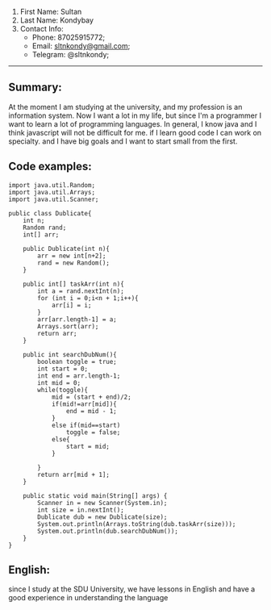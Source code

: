 1. First Name: Sultan
2. Last Name: Kondybay
3. Contact Info:
	- Phone: 87025915772;
	- Email: sltnkondy@gmail.com;
	- Telegram: @sltnkondy;


-----

## Summary:

At the moment I am studying at the university, and my profession is an information system. Now I want a lot in my life, but since I'm a programmer 
I want to learn a lot of programming languages. In general, I know java and I think javascript will not be difficult for me. if I learn good code 
I can work on specialty. and I have big goals and I want to start small from the first.

## Code examples:
```
import java.util.Random;
import java.util.Arrays;
import java.util.Scanner;

public class Dublicate{
	int n;
	Random rand;
	int[] arr;

	public Dublicate(int n){
		arr = new int[n+2];
		rand = new Random();
	} 

	public int[] taskArr(int n){
		int a = rand.nextInt(n);
		for (int i = 0;i<n + 1;i++){
			arr[i] = i; 
		}
		arr[arr.length-1] = a;
		Arrays.sort(arr);
		return arr;
	}

	public int searchDubNum(){
		boolean toggle = true;
		int start = 0;
		int end = arr.length-1;
		int mid = 0;
		while(toggle){
			mid = (start + end)/2;
			if(mid!=arr[mid]){
				end = mid - 1;
			}
			else if(mid==start)
				toggle = false;
			else{
				start = mid;	
			}
			
		}
		return arr[mid + 1];
	}

	public static void main(String[] args) {
		Scanner in = new Scanner(System.in);
		int size = in.nextInt();
		Dublicate dub = new Dublicate(size);
		System.out.println(Arrays.toString(dub.taskArr(size)));
		System.out.println(dub.searchDubNum());
	}
}
```

## English:

since I study at the SDU University, we have lessons in English and have a good experience in understanding the language

